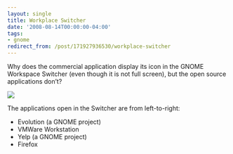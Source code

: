 ```yaml
---
layout: single
title: Workplace Switcher
date: '2008-08-14T00:00:00-04:00'
tags:
- gnome
redirect_from: /post/171927936530/workplace-switcher
---
```

Why does the commercial application display its icon in the GNOME Workspace Switcher (even though it is not full screen), but the open source applications don&rsquo;t?

[![](http://shyramblings.files.wordpress.com/2008/08/screenshot.png?w=109)](http://shyramblings.files.wordpress.com/2008/08/screenshot.png)

The applications open in the Switcher are from left-to-right:

* Evolution (a GNOME project)
* VMWare Workstation
* Yelp (a GNOME project)
* Firefox
